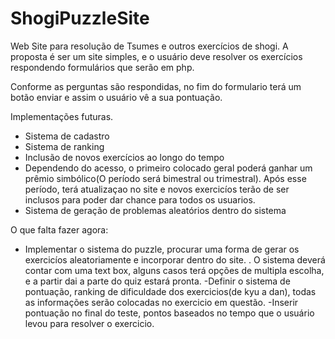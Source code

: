 # ShogiPuzzleSite
Web Site para resolução de Tsumes e outros exercícios de shogi. A proposta é ser um site simples, e o usuário deve resolver os 
exercícios respondendo formulários que serão em php. 

Conforme as perguntas são respondidas, no fim do formulario terá um botão enviar e assim o usuário vê a sua pontuação.

Implementações futuras.
- Sistema de cadastro
- Sistema de ranking
- Inclusão de novos exercícios ao longo do tempo
- Dependendo do acesso, o primeiro colocado geral poderá ganhar um prêmio simbólico(O período será bimestral ou trimestral). 
Após esse período, terá atualizaçao no site e novos exercicíos terão de ser inclusos para poder dar chance para todos os usuarios.
- Sistema de geração de problemas aleatórios dentro do sistema

O que falta fazer agora:
- Implementar o sistema do puzzle, procurar uma forma de gerar os exercicíos aleatoriamente e incorporar dentro do site.
. O sistema deverá contar com uma text box, alguns casos terá opções de multipla escolha, e a partir dai a parte do quiz estará pronta.
-Definir o sistema de pontuação, ranking de dificuldade dos exercicios(de kyu a dan), todas as informações serão colocadas no exercicio em questão. 
-Inserir pontuação no final do teste, pontos baseados no tempo que o usuário levou para resolver o exercicio.
